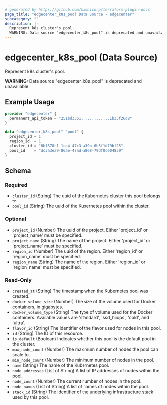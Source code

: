 ```yaml
---
# generated by https://github.com/hashicorp/terraform-plugin-docs
page_title: "edgecenter_k8s_pool Data Source - edgecenter"
subcategory: ""
description: |-
  Represent k8s cluster's pool.
  WARNING: Data source "edgecenter_k8s_pool" is deprecated and unavailable.
---
```


# edgecenter_k8s_pool (Data Source)

Represent k8s cluster's pool.

 **WARNING:** Data source "edgecenter_k8s_pool" is deprecated and unavailable.

## Example Usage

```terraform
provider "edgecenter" {
  permanent_api_token = "251$d3361.............1b35f26d8"
}

data "edgecenter_k8s_pool" "pool" {
  project_id = 1
  region_id  = 1
  cluster_id = "6bf878c1-1ce4-47c3-a39b-6b5f1d79bf25"
  pool_id    = "dc3a3ea9-86ae-47ad-a8e8-79df0ce04839"
}
```

<!-- schema generated by tfplugindocs -->
## Schema

### Required

- `cluster_id` (String) The uuid of the Kubernetes cluster this pool belongs to.
- `pool_id` (String) The uuid of the Kubernetes pool within the cluster.

### Optional

- `project_id` (Number) The uuid of the project. Either 'project_id' or 'project_name' must be specified.
- `project_name` (String) The name of the project. Either 'project_id' or 'project_name' must be specified.
- `region_id` (Number) The uuid of the region. Either 'region_id' or 'region_name' must be specified.
- `region_name` (String) The name of the region. Either 'region_id' or 'region_name' must be specified.

### Read-Only

- `created_at` (String) The timestamp when the Kubernetes pool was created.
- `docker_volume_size` (Number) The size of the volume used for Docker containers, in gigabytes.
- `docker_volume_type` (String) The type of volume used for the Docker containers. Available values are 'standard', 'ssd_hiiops', 'cold', and 'ultra'.
- `flavor_id` (String) The identifier of the flavor used for nodes in this pool.
- `id` (String) The ID of this resource.
- `is_default` (Boolean) Indicates whether this pool is the default pool in the cluster.
- `max_node_count` (Number) The maximum number of nodes the pool can scale to.
- `min_node_count` (Number) The minimum number of nodes in the pool.
- `name` (String) The name of the Kubernetes pool.
- `node_addresses` (List of String) A list of IP addresses of nodes within the pool.
- `node_count` (Number) The current number of nodes in the pool.
- `node_names` (List of String) A list of names of nodes within the pool.
- `stack_id` (String) The identifier of the underlying infrastructure stack used by this pool.
